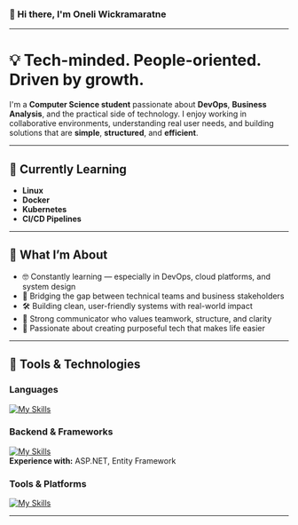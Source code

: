 ### 👋 Hi there, I'm Oneli Wickramaratne

---

# 💡 Tech-minded. People-oriented. Driven by growth.

I'm a **Computer Science student** passionate about **DevOps**, **Business Analysis**, and the practical side of technology. I enjoy working in collaborative environments, understanding real user needs, and building solutions that are **simple**, **structured**, and **efficient**.

---

## 🌱 Currently Learning

- **Linux**
- **Docker**
- **Kubernetes**
- **CI/CD Pipelines**

---

## 🚀 What I’m About

- 🤓 Constantly learning — especially in DevOps, cloud platforms, and system design  
- 🧩 Bridging the gap between technical teams and business stakeholders  
- 🛠 Building clean, user-friendly systems with real-world impact  
- 💬 Strong communicator who values teamwork, structure, and clarity  
- 🤍 Passionate about creating purposeful tech that makes life easier

---

## 🧰 Tools & Technologies

### Languages  
[![My Skills](https://skillicons.dev/icons?i=java,python,html,css,javascript,sql,c&perline=8)](https://skillicons.dev)

### Backend & Frameworks  
[![My Skills](https://skillicons.dev/icons?i=dotnet,azure&perline=4)](https://skillicons.dev)  
**Experience with:** ASP.NET, Entity Framework

### Tools & Platforms  
[![My Skills](https://skillicons.dev/icons?i=git,github,azure,postman&perline=4)](https://skillicons.dev)

---

<!-- GitHub Stats (Optional)
![Oneli's GitHub Stats](https://github-readme-stats.vercel.app/api?username=OneliWickramaratne&show_icons=true&theme=calm)
-->

<!-- You can add pinned repositories or project highlights here later if needed -->

